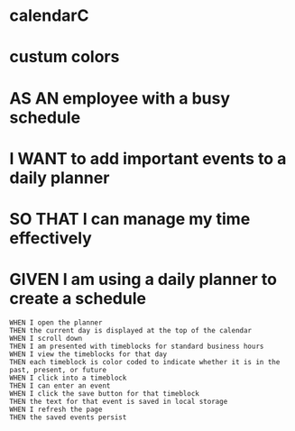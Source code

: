 # calendarC
# custum colors
# AS AN employee with a busy schedule
# I WANT to add important events to a daily planner
# SO THAT I can manage my time effectively
# GIVEN I am using a daily planner to create a schedule
    WHEN I open the planner
    THEN the current day is displayed at the top of the calendar
    WHEN I scroll down
    THEN I am presented with timeblocks for standard business hours
    WHEN I view the timeblocks for that day
    THEN each timeblock is color coded to indicate whether it is in the past, present, or future
    WHEN I click into a timeblock
    THEN I can enter an event
    WHEN I click the save button for that timeblock
    THEN the text for that event is saved in local storage
    WHEN I refresh the page
    THEN the saved events persist
